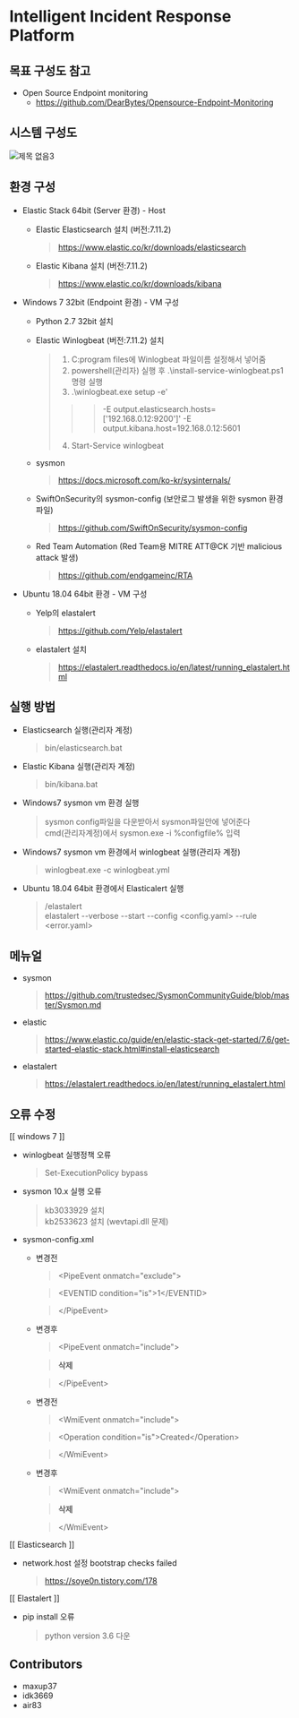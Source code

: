 # Intelligent Incident Response Platform

##  목표 구성도 참고 
* Open Source Endpoint monitoring 
  - https://github.com/DearBytes/Opensource-Endpoint-Monitoring
  
##  시스템 구성도 

![제목 없음3](https://user-images.githubusercontent.com/74276139/116993319-485cf400-ad12-11eb-9823-eca9bafe4f15.jpg)

##  환경 구성    
* Elastic Stack 64bit (Server 환경) - Host
  - Elastic Elasticsearch 설치 (버전:7.11.2)
    > https://www.elastic.co/kr/downloads/elasticsearch

  - Elastic Kibana 설치 (버전:7.11.2)
    > https://www.elastic.co/kr/downloads/kibana

* Windows 7 32bit (Endpoint 환경) - VM 구성
  - Python 2.7 32bit 설치
  - Elastic Winlogbeat (버전:7.11.2) 설치
    > 1. C:program files에 Winlogbeat 파일이름 설정해서 넣어줌  
    > 2. powershell(관리자) 실행 후 .\install-service-winlogbeat.ps1 명령 실행  
    > 3. .\winlogbeat.exe setup -e'
    > >>-E output.elasticsearch.hosts=['192.168.0.12:9200']'
    > >>-E output.kibana.host=192.168.0.12:5601
    > 4. Start-Service winlogbeat
  - sysmon
    > https://docs.microsoft.com/ko-kr/sysinternals/
    
  - SwiftOnSecurity의 sysmon-config (보안로그 발생을 위한 sysmon 환경 파일)
    > https://github.com/SwiftOnSecurity/sysmon-config
    
  - Red Team Automation (Red Team용 MITRE ATT@CK 기반 malicious attack 발생)
    > https://github.com/endgameinc/RTA
    
* Ubuntu 18.04 64bit 환경 - VM 구성
  - Yelp의 elastalert
    > https://github.com/Yelp/elastalert

  - elastalert 설치
    > https://elastalert.readthedocs.io/en/latest/running_elastalert.html

##  실행 방법
* Elasticsearch 실행(관리자 계정)
  > bin/elasticsearch.bat

* Elastic Kibana 실행(관리자 계정)
  > bin/kibana.bat

* Windows7 sysmon vm 환경 실행
  > sysmon config파일을 다운받아서 sysmon파일안에 넣어준다  
  > cmd(관리자계정)에서 sysmon.exe -i %configfile% 입력

* Windows7 sysmon vm 환경에서 winlogbeat 실행(관리자 계정)
  > winlogbeat.exe -c winlogbeat.yml

* Ubuntu 18.04 64bit 환경에서 Elasticalert 실행
  >/elastalert  
  >elastalert --verbose --start  --config <config.yaml> --rule <error.yaml>
 
## 메뉴얼 

* sysmon
  > https://github.com/trustedsec/SysmonCommunityGuide/blob/master/Sysmon.md

* elastic
  > https://www.elastic.co/guide/en/elastic-stack-get-started/7.6/get-started-elastic-stack.html#install-elasticsearch

* elastalert
  > https://elastalert.readthedocs.io/en/latest/running_elastalert.html
  
 ## 오류 수정 
 [[ windows 7 ]]
 * winlogbeat 실행정책 오류
   > Set-ExecutionPolicy bypass
 * sysmon 10.x 실행 오류
   > kb3033929 설치  
   > kb2533623 설치 (wevtapi.dll 문제)

* sysmon-config.xml  
  - 변경전 
     
    > \<PipeEvent onmatch="exclude"\>
	
    > \<EVENTID condition="is"\>1\</EVENTID\> 
     
    > \<\/PipeEvent\>
          
  - 변경후   
   
    > \<PipeEvent onmatch="include"\>
			
    >**삭제**
	
    > \</PipeEvent\>  
          
  - 변경전
   
    > \<WmiEvent onmatch="include"\>
		
    >    \<Operation condition="is">Created</Operation\> 
            
    > \</WmiEvent\>
           
  - 변경후     
   
    > \<WmiEvent onmatch="include"\>
	
    > **삭제** 
	
    > \</WmiEvent\>
        
[[ Elasticsearch ]] 
* network.host 설정 bootstrap checks failed
  > https://soye0n.tistory.com/178

[[ Elastalert ]]
* pip install 오류
  > python version 3.6 다운
  
## Contributors
* maxup37
* idk3669
* air83
